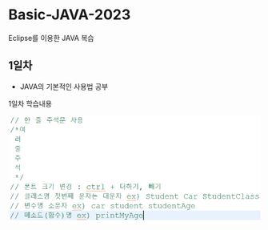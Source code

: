 # Basic-JAVA-2023
Eclipse를 이용한 JAVA 복습

## 1일차
- JAVA의 기본적인 사용법 공부

1일차 학습내용

<img src="https://raw.githubusercontent.com/JANGMEN/Basic-JAVA-2023/main/image/Day01_1.png" width="600">
